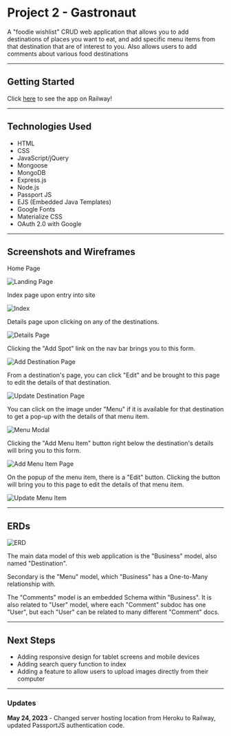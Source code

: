 # Project 2 - Gastronaut
A "foodie wishlist" CRUD web application that allows you to add destinations of places you want to eat, and add specific menu items from that destination that are of interest to you. Also allows users to add comments about various food destinations

--------------------

## Getting Started
Click [here](https://gastronaut.up.railway.app/) to see the app on Railway!

--------------------

## Technologies Used
- HTML
- CSS
- JavaScript/jQuery
- Mongoose
- MongoDB
- Express.js
- Node.js
- Passport JS
- EJS (Embedded Java Templates)
- Google Fonts
- Materialize CSS
- OAuth 2.0 with Google

--------------------

## Screenshots and Wireframes
Home Page

![Landing Page](public/imgs/home-page.png)

Index page upon entry into site

![Index](public/imgs/view-all-page.png)

Details page upon clicking on any of the destinations.

![Details Page](public/imgs/details-page.png)

Clicking the "Add Spot" link on the nav bar brings you to this form.

![Add Destination Page](public/imgs/Add_Destination.png)

From a destination's page, you can click "Edit" and be brought to this page to edit the details of that destination.

![Update Destination Page](public/imgs/Update_Destination.png)

You can click on the image under "Menu" if it is available for that destination to get a pop-up with the details of that menu item.

![Menu Modal](public/imgs/Menu_Modal.png)

Clicking the "Add Menu Item" button right below the destination's details will bring you to this form.

![Add Menu Item Page](public/imgs/Add_Menu_Item.png)

On the popup of the menu item, there is a "Edit" button. Clicking the button will bring you to this page to edit the details of that menu item.

![Update Menu Item](public/imgs/Update_Menu.png)

--------------------

## ERDs
![ERD](public/imgs/Final_ERD.jpg)

The main data model of this web application is the "Business" model, also named "Destination".

Secondary is the "Menu" model, which "Business" has a One-to-Many relationship with.

The "Comments" model is an embedded Schema within "Business". It is also related to "User" model, where each "Comment" subdoc has one "User", but each "User" can be related to many different "Comment" docs.


--------------------


## Next Steps
- Adding responsive design for tablet screens and mobile devices
- Adding search query function to index
- Adding a feature to allow users to upload images directly from their computer

--------------------
### Updates
**May 24, 2023** - 
Changed server hosting location from Heroku to Railway, updated PassportJS authentication code.